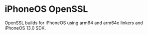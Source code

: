 # iPhoneOS OpenSSL

OpenSSL builds for iPhoneOS using arm64 and arm64e linkers and iPhoneOS 13.0 SDK.
